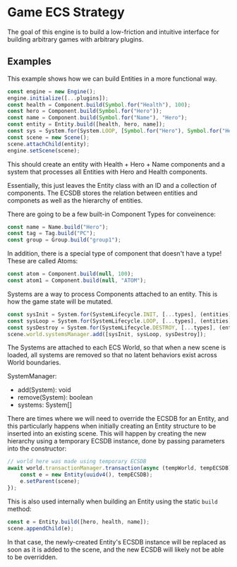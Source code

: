 # Game ECS Strategy

The goal of this engine is to build a low-friction and intuitive interface for building arbitrary games with arbitrary plugins.

## Examples

This example shows how we can build Entities in a more functional way.

```js
const engine = new Engine();
engine.initialize([...plugins]);
const health = Component.build(Symbol.for("Health"), 100);
const hero = Component.build(Symbol.for("Hero"));
const name = Component.build(Symbol.for("Name"), "Hero");
const entity = Entity.build([health, hero, name]);
const sys = System.for(System.LOOP, [Symbol.for("Hero"), Symbol.for("Health")], (entities) => console.log(entities), {...options});
const scene = new Scene();
scene.attachChild(entity);
engine.setScene(scene);
```

This should create an entity with Health + Hero + Name components and a system that processes all Entities with Hero and Health components.

Essentially, this just leaves the Entity class with an ID and a collection of components. The ECSDB stores the relation between entities and componets as well as the hierarchy of entities.

There are going to be a few built-in Component Types for conveinence:
```js
const name = Name.build("Hero");
const tag = Tag.build("PC");
const group = Group.build("group1");
```

In addition, there is a special type of component that doesn't have a type! These are called Atoms:
```js
const atom = Component.build(null, 100);
const atom1 = Component.build(null, "ATOM");
```

Systems are a way to process Components attached to an entity. This is how the game state will be mutated. 

```js
const sysInit = System.for(SystemLifecycle.INIT, [...types], (entities) => {}, {priority: 0});
const sysLoop = System.for(SystemLifecycle.LOOP, [...types], (entities) => {}, {priority: 0});
const sysDestroy = System.for(SystemLifecycle.DESTROY, [...types], (entities) => {}, {priority: 0});
scene.world.systemsManager.add([sysInit, sysLoop, sysDestroy]);
```

The Systems are attached to each ECS World, so that when a new scene is loaded, all systems are removed so that no latent behaviors exist across World boundaries.

SystemManager:
- add(System): void
- remove(System): boolean
- systems: System[]


There are times where we will need to override the ECSDB for an Entity, and this particularly happens when initially creating an Entity structure to be inserted into an existing scene. This will happen by creating the new hierarchy using a temporary ECSDB instance, done by passing parameters into the constructor:

```js
// world here was made using temporary ECSDB
await world.transactionManager.transaction(async (tempWorld, tempECSDB) => {
    const e = new Entity(uuidv4(), tempECSDB);
    e.setParent(scene);
});
```

This is also used internally when building an Entity using the static `build` method:

```js
const e = Entity.build([hero, health, name]);
scene.appendChild(e);
```

In that case, the newly-created Entity's ECSDB instance will be replaced as soon as it is added to the scene, and the new ECSDB will likely not be able to be overridden.

